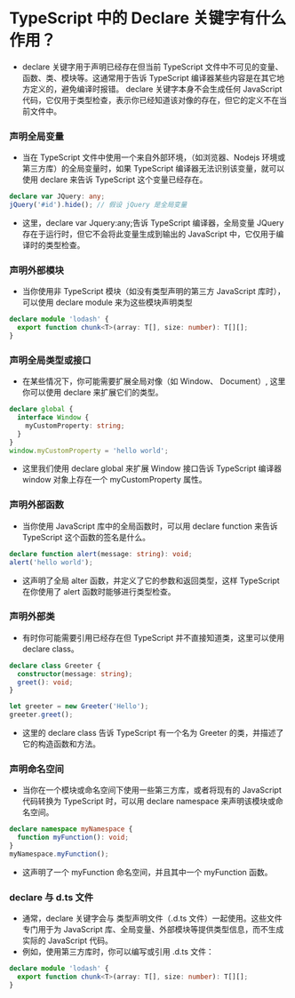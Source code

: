 # TypeScript 中的 Declare 关键字有什么作用？

- declare 关键字用于声明已经存在但当前 TypeScript 文件中不可见的变量、函数、类、模块等。这通常用于告诉 TypeScript 编译器某些内容是在其它地方定义的，避免编译时报错。
  declare 关键字本身不会生成任何 JavaScript 代码，它仅用于类型检查，表示你已经知道该对像的存在，但它的定义不在当前文件中。

### 声明全局变量

- 当在 TypeScript 文件中使用一个来自外部环境，（如浏览器、Nodejs 环境或第三方库）的全局变量时，如果 TypeScript 编译器无法识别该变量，就可以使用 declare 来告诉 TypeScript 这个变量已经存在。

```ts
declare var JQuery: any;
jQuery('#id').hide(); // 假设 jQuery 是全局变量
```

- 这里，declare var Jquery:any;告诉 TypeScript 编译器，全局变量 JQuery 存在于运行时，但它不会将此变量生成到输出的 JavaScript 中，它仅用于编译时的类型检查。

### 声明外部模块

- 当你使用非 TypeScript 模块（如没有类型声明的第三方 JavaScript 库时），可以使用 declare module 来为这些模块声明类型

```ts
declare module 'lodash' {
  export function chunk<T>(array: T[], size: number): T[][];
}
```

### 声明全局类型或接口

- 在某些情况下，你可能需要扩展全局对像（如 Window、 Document）, 这里你可以使用 declare 来扩展它们的类型。

```ts
declare global {
  interface Window {
    myCustomProperty: string;
  }
}
window.myCustomProperty = 'hello world';
```

- 这里我们使用 declare global 来扩展 Window 接口告诉 TypeScript 编译器 window 对象上存在一个 myCustomProperty 属性。

### 声明外部函数

- 当你使用 JavaScript 库中的全局函数时，可以用 declare function 来告诉 TypeScript 这个函数的签名是什么。

```ts
declare function alert(message: string): void;
alert('hello world');
```

- 这声明了全局 alter 函数，并定义了它的参数和返回类型，这样 TypeScript 在你使用了 alert 函数时能够进行类型检查。

### 声明外部类

- 有时你可能需要引用已经存在但 TypeScript 并不直接知道类，这里可以使用 declare class。

```ts
declare class Greeter {
  constructor(message: string);
  greet(): void;
}

let greeter = new Greeter('Hello');
greeter.greet();
```

- 这里的 declare class 告诉 TypeScript 有一个名为 Greeter 的类，并描述了它的构造函数和方法。

### 声明命名空间

- 当你在一个模块或命名空间下使用一些第三方库，或者将现有的 JavaScript 代码转换为 TypeScript 时，可以用 declare namespace 来声明该模块或命名空间。

```ts
declare namespace myNamespace {
  function myFunction(): void;
}
myNamespace.myFunction();
```

- 这声明了一个 myFunction 命名空间，并且其中一个 myFunction 函数。

### declare 与 d.ts 文件

- 通常，declare 关键字会与 类型声明文件（.d.ts 文件）一起使用。这些文件专门用于为 JavaScript 库、全局变量、外部模块等提供类型信息，而不生成实际的 JavaScript 代码。
- 例如，使用第三方库时，你可以编写或引用 .d.ts 文件：

```typescript
declare module 'lodash' {
  export function chunk<T>(array: T[], size: number): T[][];
}
```

